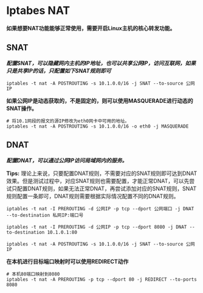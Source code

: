 # Iptabes NAT

**<span color='red'>如果想要NAT功能能够正常使用，需要开启Linux主机的核心转发功能。</span>**

## SNAT

***配置SNAT，可以隐藏网内主机的IP地址，也可以共享公网IP，访问互联网，如果只是共享IP的话，只配置如下SNAT规则即可***

```shell
iptables -t nat -A POSTROUTING -s 10.1.0.0/16 -j SNAT --to-source 公网IP
```

**如果公网IP是动态获取的，不是固定的，则可以使用MASQUERADE进行动态的SNAT操作。**
```shell
# 将10.1网段的报文的源IP修改为eth0网卡中可用的地址。
iptables -t nat -A POSTROUTING -s 10.1.0.0/16 -o eth0 -j MASQUERADE
```


## DNAT

***配置DNAT，可以通过公网IP访问局域网内的服务。***

**<span color='red'>Tips:</span>** 理论上来说，只要配置DNAT规则，不需要对应的SNAT规则即可达到DNAT效果。但是测试过程中，对应SNAT规则也需要配置，才能正常DNAT，可以先尝试只配置DNAT规则，如果无法正常DNAT，再尝试添加对应的SNAT规则，SNAT规则配置一条即可，DNAT规则需要根据实际情况配置不同的DNAT规则。

```shell
iptables -t nat -I PREROUTING -d 公网IP -p tcp --dport 公网端口 -j DNAT --to-destination 私网IP:端口号

iptables -t nat -I PREROUTING -d 公网IP -p tcp --dport 8080 -j DNAT --to-destination 10.1.0.1:80

iptables -t nat -A POSTROUTING -s 10.1.0.0/16 -j SNAT --to-source 公网IP
```

**在本机进行目标端口映射时可以使用REDIRECT动作**
```shell
# 本机80端口映射到8080
iptables -t nat -A PREROUTING -p tcp --dport 80 -j REDIRECT --to-ports 8080
```